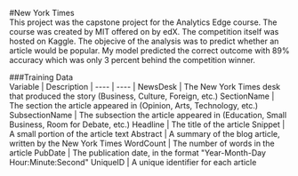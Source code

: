 #New York Times  
This project was the capstone project for the Analytics 
Edge course. The course was created by MIT offered on 
by edX. The competition itself was hosted on Kaggle. 
The objecive of the analysis was to predict whether an 
article would be popular. My model predicted the 
correct outcome with 89% accuracy which was only 3 
percent behind the competition winner. 

###Training Data  
Variable | Description 
| ---- | ---- | 
NewsDesk | The New York Times desk that produced the story (Business, Culture, Foreign, etc.)
SectionName | The section the article appeared in (Opinion, Arts, Technology, etc.)
SubsectionName | The subsection the article appeared in (Education, Small Business, Room for Debate, etc.)
Headline | The title of the article
Snippet | A small portion of the article text
Abstract | A summary of the blog article, written by the New York Times
WordCount | The number of words in the article
PubDate | The publication date, in the format "Year-Month-Day Hour:Minute:Second"
UniqueID | A unique identifier for each article

